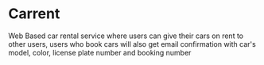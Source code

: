 # Carrent
Web Based car rental service where users can give their cars on rent to other users, users who book cars will also get email confirmation with car's model, color, license plate number and booking number
